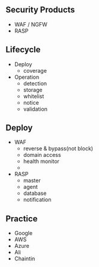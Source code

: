 ## Security Products
- WAF / NGFW
- RASP

## Lifecycle
- Deploy 
  - coverage 
- Operation
  - detection
  - storage
  - whitelist
  - notice
  - validation

## Deploy
- WAF
  - reverse & bypass(not block)
  - domain access
  - health monitor
  - 
- RASP
  - master
  - agent
  - database
  - notification



## Practice
- Google
- AWS
- Azure
- Ali
- Chaintin

